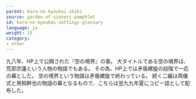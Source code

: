 ```yaml
---
parent: kara-no-kyoukai-shiki
source: garden-of-sinners-pamphlet
id: kara-no-kyoukai-settings-glossary
language: ja
weight: 15
category:
- other
---
```


九八年、HP上で公開された『空の境界』の事。
大タイトルである空の境界は、荒耶宗蓮という人物の物語でもある。
その為、HP上では矛盾螺旋の段階で一応の幕とした。
空の境界という物語は矛盾螺旋で終わっている。
続く二編は両儀式と黒桐幹也の物語の幕となるもので、こちらは翌九九年夏にコピー誌として配布した。
